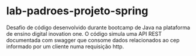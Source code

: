 # lab-padroes-projeto-spring
Desafio de código desenvolvido durante bootcamp de Java na plataforma de ensino digital inovation one. 
O código simula uma API REST documentada com swagger que consome dados relacionados ao cep informado por um cliente numa requisição http.
